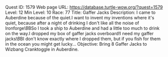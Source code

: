 Quest ID: 1579
Web page URL: https://database.turtle-wow.org/?quest=1579
Level: 12
Min Level: 10
Race: 77
Title: Gaffer Jacks
Description: I came to Auberdine because of the quiet.I want to invent my inventions where it's quiet, because after a night of drinking I don't like all the noise of Ironforge!$B$BSo I took a ship to Auberdine and had a little too much to drink on the way.I dropped my box of gaffer jacks overboard!I need my gaffer jacks!$B$BI don't know exactly where I dropped them, but if you fish for them in the ocean you might get lucky...
Objective: Bring 8 Gaffer Jacks to Wizbang Cranktoggle in Auberdine.
